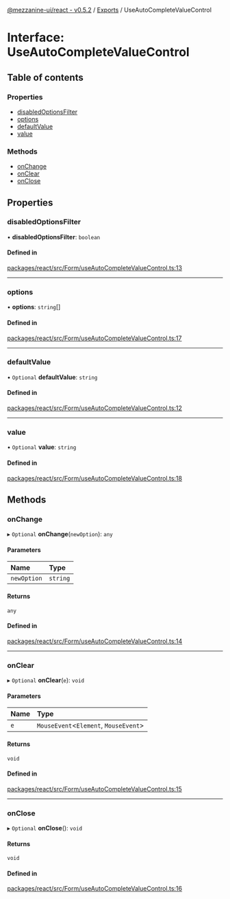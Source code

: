[@mezzanine-ui/react - v0.5.2](../README.md) / [Exports](../modules.md) / UseAutoCompleteValueControl

# Interface: UseAutoCompleteValueControl

## Table of contents

### Properties

- [disabledOptionsFilter](useautocompletevaluecontrol.md#disabledoptionsfilter)
- [options](useautocompletevaluecontrol.md#options)
- [defaultValue](useautocompletevaluecontrol.md#defaultvalue)
- [value](useautocompletevaluecontrol.md#value)

### Methods

- [onChange](useautocompletevaluecontrol.md#onchange)
- [onClear](useautocompletevaluecontrol.md#onclear)
- [onClose](useautocompletevaluecontrol.md#onclose)

## Properties

### disabledOptionsFilter

• **disabledOptionsFilter**: `boolean`

#### Defined in

[packages/react/src/Form/useAutoCompleteValueControl.ts:13](https://github.com/Mezzanine-UI/mezzanine/blob/83e0173/packages/react/src/Form/useAutoCompleteValueControl.ts#L13)

___

### options

• **options**: `string`[]

#### Defined in

[packages/react/src/Form/useAutoCompleteValueControl.ts:17](https://github.com/Mezzanine-UI/mezzanine/blob/83e0173/packages/react/src/Form/useAutoCompleteValueControl.ts#L17)

___

### defaultValue

• `Optional` **defaultValue**: `string`

#### Defined in

[packages/react/src/Form/useAutoCompleteValueControl.ts:12](https://github.com/Mezzanine-UI/mezzanine/blob/83e0173/packages/react/src/Form/useAutoCompleteValueControl.ts#L12)

___

### value

• `Optional` **value**: `string`

#### Defined in

[packages/react/src/Form/useAutoCompleteValueControl.ts:18](https://github.com/Mezzanine-UI/mezzanine/blob/83e0173/packages/react/src/Form/useAutoCompleteValueControl.ts#L18)

## Methods

### onChange

▸ `Optional` **onChange**(`newOption`): `any`

#### Parameters

| Name | Type |
| :------ | :------ |
| `newOption` | `string` |

#### Returns

`any`

#### Defined in

[packages/react/src/Form/useAutoCompleteValueControl.ts:14](https://github.com/Mezzanine-UI/mezzanine/blob/83e0173/packages/react/src/Form/useAutoCompleteValueControl.ts#L14)

___

### onClear

▸ `Optional` **onClear**(`e`): `void`

#### Parameters

| Name | Type |
| :------ | :------ |
| `e` | `MouseEvent`<`Element`, `MouseEvent`\> |

#### Returns

`void`

#### Defined in

[packages/react/src/Form/useAutoCompleteValueControl.ts:15](https://github.com/Mezzanine-UI/mezzanine/blob/83e0173/packages/react/src/Form/useAutoCompleteValueControl.ts#L15)

___

### onClose

▸ `Optional` **onClose**(): `void`

#### Returns

`void`

#### Defined in

[packages/react/src/Form/useAutoCompleteValueControl.ts:16](https://github.com/Mezzanine-UI/mezzanine/blob/83e0173/packages/react/src/Form/useAutoCompleteValueControl.ts#L16)
